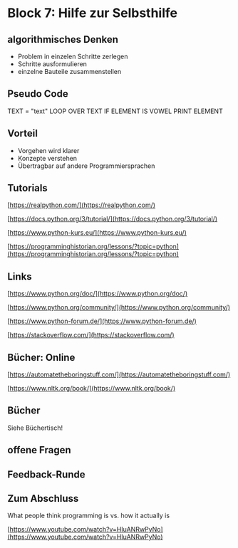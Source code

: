 # Block 7: Hilfe zur Selbsthilfe

## algorithmisches Denken

* Problem in einzelen Schritte zerlegen
* Schritte ausformulieren
* einzelne Bauteile zusammenstellen

## Pseudo Code

TEXT =  "text"
LOOP OVER TEXT
    IF ELEMENT IS VOWEL
        PRINT ELEMENT

## Vorteil

* Vorgehen wird klarer
* Konzepte verstehen
* Übertragbar auf andere Programmiersprachen

## Tutorials

[https://realpython.com/](https://realpython.com/)

[https://docs.python.org/3/tutorial/](https://docs.python.org/3/tutorial/)

[https://www.python-kurs.eu/](https://www.python-kurs.eu/)

[https://programminghistorian.org/lessons/?topic=python](https://programminghistorian.org/lessons/?topic=python)

## Links

[https://www.python.org/doc/](https://www.python.org/doc/)

[https://www.python.org/community/](https://www.python.org/community/)

[https://www.python-forum.de/](https://www.python-forum.de/)

[https://stackoverflow.com/](https://stackoverflow.com/)

## Bücher: Online

[https://automatetheboringstuff.com/](https://automatetheboringstuff.com/)

[https://www.nltk.org/book/](https://www.nltk.org/book/)

## Bücher

Siehe Büchertisch!

## offene Fragen

## Feedback-Runde

## Zum Abschluss

What people think programming is vs. how it actually is

[https://www.youtube.com/watch?v=HluANRwPyNo](https://www.youtube.com/watch?v=HluANRwPyNo)